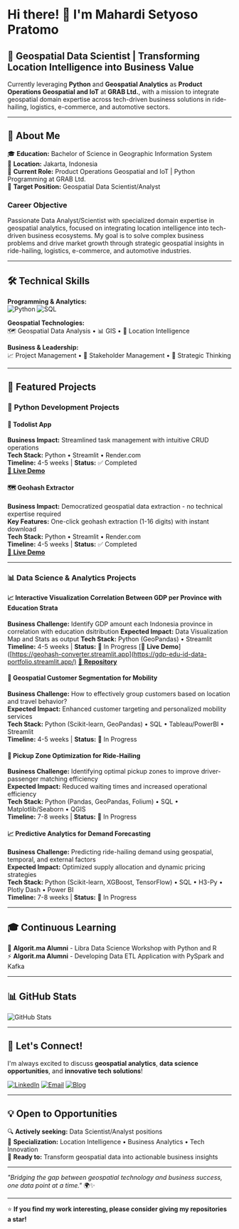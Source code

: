 # Hi there! 👋 I'm Mahardi Setyoso Pratomo

## 🎯 **Geospatial Data Scientist | Transforming Location Intelligence into Business Value**

Currently leveraging **Python** and **Geospatial Analytics** as **Product Operations Geospatial and IoT** at **GRAB Ltd.**, with a mission to integrate geospatial domain expertise across tech-driven business solutions in ride-hailing, logistics, e-commerce, and automotive sectors.

---

## 🚀 **About Me**

🎓 **Education:** Bachelor of Science in Geographic Information System  
📍 **Location:** Jakarta, Indonesia  
🏢 **Current Role:** Product Operations Geospatial and IoT | Python Programming at GRAB Ltd.  
🎯 **Target Position:** Geospatial Data Scientist/Analyst  

### **Career Objective**
Passionate Data Analyst/Scientist with specialized domain expertise in geospatial analytics, focused on integrating location intelligence into tech-driven business ecosystems. My goal is to solve complex business problems and drive market growth through strategic geospatial insights in ride-hailing, logistics, e-commerce, and automotive industries.

---

## 🛠️ **Technical Skills**

**Programming & Analytics:**  
![Python](https://img.shields.io/badge/-Python-3776AB?style=flat-square&logo=python&logoColor=white) ![SQL](https://img.shields.io/badge/-SQL-4479A1?style=flat-square&logo=mysql&logoColor=white)

**Geospatial Technologies:**  
🗺️ Geospatial Data Analysis • 📊 GIS • 🎯 Location Intelligence

**Business & Leadership:**  
📈 Project Management • 🤝 Stakeholder Management • 🧠 Strategic Thinking

---

## 💼 **Featured Projects**

### 🐍 **Python Development Projects**

#### 📝 **Todolist App**
**Business Impact:** Streamlined task management with intuitive CRUD operations  
**Tech Stack:** Python • Streamlit • Render.com  
**Timeline:** 4-5 weeks | **Status:** ✅ Completed  
[🔗 **Live Demo**](https://apptodolistpbl-hardy-071224.streamlit.app)

#### 🗺️ **Geohash Extractor**
**Business Impact:** Democratized geospatial data extraction - no technical expertise required  
**Key Features:** One-click geohash extraction (1-16 digits) with instant download  
**Tech Stack:** Python • Streamlit • Render.com  
**Timeline:** 4-5 weeks | **Status:** ✅ Completed  
[🔗 **Live Demo**](https://geohash-converter.streamlit.app)

---

### 📊 **Data Science & Analytics Projects**

#### 📈 **Interactive Visualization Correlation Between GDP per Province with Education Strata**
**Business Challenge:** Identify GDP amount each Indonesia province in correlation with education dsitribution 
**Expected Impact:** Data Visualization Map and Stats as output
**Tech Stack:** Python (GeoPandas)  • Streamlit  
**Timeline:** 4-5 weeks | **Status:** 🚧 In Progress
[🔗 **Live Demo**]([https://geohash-converter.streamlit.app](https://gdp-edu-id-data-portfolio.streamlit.app/)
[🔗 **Repository**](https://github.com/mahardisetyoso/Streamlit_GDP_Education_Data_Analyst)

#### 🎯 **Geospatial Customer Segmentation for Mobility**
**Business Challenge:** How to effectively group customers based on location and travel behavior?  
**Expected Impact:** Enhanced customer targeting and personalized mobility services  
**Tech Stack:** Python (Scikit-learn, GeoPandas) • SQL • Tableau/PowerBI • Streamlit  
**Timeline:** 4-5 weeks | **Status:** 🚧 In Progress

#### 🚗 **Pickup Zone Optimization for Ride-Hailing**
**Business Challenge:** Identifying optimal pickup zones to improve driver-passenger matching efficiency  
**Expected Impact:** Reduced waiting times and increased operational efficiency  
**Tech Stack:** Python (Pandas, GeoPandas, Folium) • SQL • Matplotlib/Seaborn • QGIS  
**Timeline:** 7-8 weeks | **Status:** 🚧 In Progress

#### 📈 **Predictive Analytics for Demand Forecasting**
**Business Challenge:** Predicting ride-hailing demand using geospatial, temporal, and external factors  
**Expected Impact:** Optimized supply allocation and dynamic pricing strategies  
**Tech Stack:** Python (Scikit-learn, XGBoost, TensorFlow) • SQL • H3-Py • Plotly Dash • Power BI  
**Timeline:** 7-8 weeks | **Status:** 🚧 In Progress

---

## 🎓 **Continuous Learning**

🔬 **Algorit.ma Alumni** - Libra Data Science Workshop with Python and R  
⚡ **Algorit.ma Alumni** - Developing Data ETL Application with PySpark and Kafka

---

## 📊 **GitHub Stats**

![GitHub Stats](https://github-readme-stats.vercel.app/api?username=yourusername&show_icons=true&theme=radical)

---

## 🤝 **Let's Connect!**

I'm always excited to discuss **geospatial analytics**, **data science opportunities**, and **innovative tech solutions**!

[![LinkedIn](https://img.shields.io/badge/LinkedIn-0077B5?style=for-the-badge&logo=linkedin&logoColor=white)](https://www.linkedin.com/in/mahardisetyoso/)
[![Email](https://img.shields.io/badge/Email-D14836?style=for-the-badge&logo=gmail&logoColor=white)](mailto:mahardisetyoso@gmail.com)
[![Blog](https://img.shields.io/badge/Blog-FF5722?style=for-the-badge&logo=streamlit&logoColor=white)](https://pekerjatechkomersial-streamlit.onrender.com/)

---

## 💡 **Open to Opportunities**

🔍 **Actively seeking:** Data Scientist/Analyst positions  
🚀 **Specialization:** Location Intelligence • Business Analytics • Tech Innovation  
🌟 **Ready to:** Transform geospatial data into actionable business insights

---

*"Bridging the gap between geospatial technology and business success, one data point at a time."* 🌍✨

---

⭐ **If you find my work interesting, please consider giving my repositories a star!**
